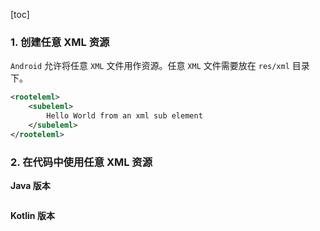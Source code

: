 [toc]

### 1. 创建任意 XML 资源

`Android` 允许将任意 `XML` 文件用作资源。任意 `XML` 文件需要放在 `res/xml` 目录下。

```xml
<rooteleml>
	<subeleml>
    	Hello World from an xml sub element
    </subeleml>
</rooteleml>
```

### 2. 在代码中使用任意 XML 资源

**Java 版本**

```java
```

**Kotlin 版本**

```kotlin
```

